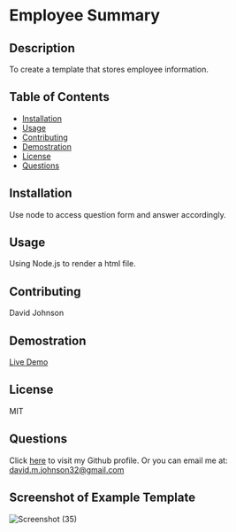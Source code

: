 # Employee Summary
## Description
To create a template that stores employee information.
## Table of Contents
* [Installation](#installation)
* [Usage](#usage)
* [Contributing](#contributing)
* [Demostration](#demostration)
* [License](#license)
* [Questions](#questions)
## Installation
Use node to access question form and answer accordingly.
## Usage
Using Node.js to render a html file.
## Contributing
David Johnson
## Demostration
<a href = "https://user-images.githubusercontent.com/72535444/105960014-81aa0780-6031-11eb-80cf-7b886884f489.mp4"> Live Demo </a>
## License
MIT
## Questions
Click [here](https://github.com/DavidMark24) to visit my Github profile.
Or you can email me at: david.m.johnson32@gmail.com

## Screenshot of Example Template

![Screenshot (35)](https://user-images.githubusercontent.com/72535444/105959318-9afe8400-6030-11eb-82ad-e40627d9bc32.png)